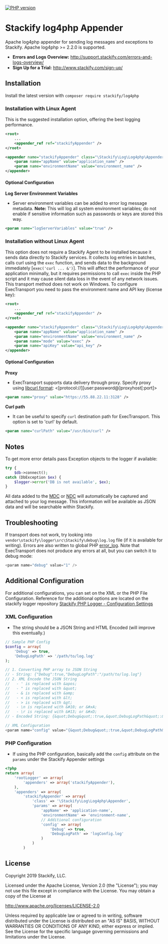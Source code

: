 [![PHP version](https://badge.fury.io/ph/stackify%2Flog4php.svg)](http://badge.fury.io/ph/stackify%2Flog4php)

# Stackify log4php Appender

Apache log4php appender for sending log messages and exceptions to Stackify.
Apache log4php >= 2.2.0 is supported.

* **Errors and Logs Overview:** http://support.stackify.com/errors-and-logs-overview/
* **Sign Up for a Trial:** http://www.stackify.com/sign-up/

## Installation

Install the latest version with `composer require stackify/log4php`

### Installation with Linux Agent

This is the suggested installation option, offering the best logging performance.

```xml
<root>
    ...
    <appender_ref ref="stackifyAppender" />
</root>

<appender name="stackifyAppender" class="\Stackify\Log\Log4php\Appender">
    <param name="appName" value="application_name" />
    <param name="environmentName" value="environment_name" />
</appender>
```

#### Optional Configuration

**Log Server Environment Variables**
- Server environment variables can be added to error log message metadata. **Note:** This will log all 
system environment variables; do not enable if sensitive information such as passwords or keys are stored this way.

 ```xml
<param name="logServerVariables" value="true" />
```

### Installation without Linux Agent

This option does not require a Stackify Agent to be installed because it sends data directly to Stackify services. It collects log entries in batches, calls curl using the ```exec``` function, and sends data to the background immediately [```exec('curl ... &')```]. This will affect the performance of your application minimally, but it requires permissions to call ```exec``` inside the PHP script and it may cause silent data loss in the event of any network issues. This transport method does not work on Windows. To configure ExecTransport you need to pass the environment name and API key (license key):

```xml
<root>
    ...
    <appender_ref ref="stackifyAppender" />
</root>

<appender name="stackifyAppender" class="\Stackify\Log\Log4php\Appender">
    <param name="appName" value="application_name" />
    <param name="environmentName" value="environment_name" />
    <param name="mode" value="exec" />
    <param name="apiKey" value="api_key" />
</appender>
```

#### Optional Configuration

**Proxy**
- ExecTransport supports data delivery through proxy. Specify proxy using [libcurl format](http://curl.haxx.se/libcurl/c/CURLOPT_PROXY.html): <[protocol://][user:password@]proxyhost[:port]>
```xml
<param name="proxy" value="https://55.88.22.11:3128" />
```

**Curl path**
- It can be useful to specify ```curl``` destination path for ExecTransport. This option is set to 'curl' by default.
```xml
<param name="curlPath" value="/usr/bin/curl" />
```
 
## Notes

To get more error details pass Exception objects to the logger if available:
```php
try {
    $db->connect();
catch (DbException $ex) {
    $logger->error('DB is not available', $ex);
}
```

All data added to the [MDC](https://logging.apache.org/log4php/apidocs/class-LoggerMDC.html) or [NDC](https://logging.apache.org/log4php/apidocs/class-LoggerNDC.html) will automatically be captured and attached to your log message. This information will be available as JSON data and will be searchable within Stackify.

## Troubleshooting
If transport does not work, try looking into ```vendor\stackify\logger\src\Stackify\debug\log.log``` file (if it is available for writing). Errors are also written to global PHP [error_log](http://php.net/manual/en/errorfunc.configuration.php#ini.error-log).
Note that ExecTransport does not produce any errors at all, but you can switch it to debug mode:
```php
<param name="debug" value="1" />
```

## Additional Configuration
For additional configurations, you can set on the XML or the PHP File Configuration. Reference for the additional options are located on the stackify logger repository [Stackify PHP Logger - Configuration Settings](stackify/stackify-api-php#configuration-settings)

### XML Configuration
- The string should be a JSON String and HTML Encoded (will improve this eventually.)
```php
// Sample PHP Config
$config = array(
    'Debug' => true,
    'DebugLogPath' => '/path/to/log.log'
);

// 1. Converting PHP array to JSON String
// - String: {"Debug":true,"DebugLogPath":"/path/to/log.log"}
// 2. XML Encode the JSON String
//   - ' is replaced with &apos;
//   - " is replaced with &quot;
//   - & is replaced with &amp;
//   - < is replaced with &lt;
//   - > is replaced with &gt;
//   - \n is replaced with &#10; or &#xA;
//   - \r is replaced with &#13; or &#xD;
// - Encoded String: {&quot;Debug&quot;:true,&quot;DebugLogPath&quot;:&quot;/path/to/log.log&quot;}

// XML Configuration
<param name="config" value="{&quot;Debug&quot;:true,&quot;DebugLogPath&quot;:&quot;/path/to/log.log&quot;}" />
```

### PHP Configuration
- If using the PHP configuration, basically add the `config` attribute on the `params` under the Stackify Appender settings
```php
<?php
return array(
    'rootLogger' => array(
        'appenders' => array('stackifyAppender'),
    ),
    'appenders' => array(
        'stackifyAppender' => array(
            'class' => '\Stackify\Log\Log4php\Appender',
            'params' => array(
                'appName' => 'application-name',
                'environmentName' => 'environment-name',
                // Additional configuration
                'config' => array(
                    'Debug' => true,
                    'DebugLogPath' => 'logConfig.log'
                )
            )
        )
```

## License

Copyright 2019 Stackify, LLC.

Licensed under the Apache License, Version 2.0 (the "License");
you may not use this file except in compliance with the License.
You may obtain a copy of the License at

   http://www.apache.org/licenses/LICENSE-2.0

Unless required by applicable law or agreed to in writing, software
distributed under the License is distributed on an "AS IS" BASIS,
WITHOUT WARRANTIES OR CONDITIONS OF ANY KIND, either express or implied.
See the License for the specific language governing permissions and
limitations under the License.
